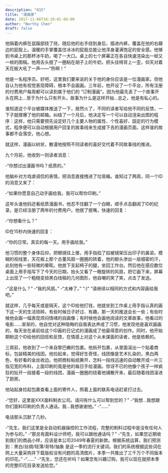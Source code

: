 ```yaml
---
description: "015"
title: "漫画家"
date: 2017-11-06T16:10:01-04:00
author: "Northy Chen"
draft: false
---
```

他隔着内裤在鼠蹊部挠了挠，随后他的右手绕到身后，插进内裤，覆盖在他的右瓣边的屁股上。温暖的手掌覆盖住冰冰的屁股总能让他浑身灌满饱足的安全感。他够到书桌上的那杯冰牛奶，喝了一大口。桌上的七个屏幕正在各自快速渲染出一帧又一帧的图稿。他用舌头抿了一圈粘在胡子上的牛奶，把头往椅背上一歪，仰天对着天花板大吼了一声——“热啊！”

他是一名程序员。好吧，这里我们要来说的关于他的身份应该是一位漫画家。但他自认为他有视觉表现障碍，根本不会画画。三年前，他开设了一个平台，所有注册的付费用户每周都可以读到属于他们的 “订制漫画”。因为他最先丢了一个故事开头在网上…至于为什么只有开头，故事为什么是这样开始…总之，他是有私心的。

谁知道这个平台被媒体推送了一下，居然火了，不同的读者写给他不同的反馈，一下子就撑爆了他的邮箱。纠结了一个月后，他决定写一个可以自动渲染出图的程序：这样，他只需要预先设定好几个主要人物的属性、个性喜好、固定的行为模式，程序便可以自动根据用户回复的故事线来生成接下去的漫画页面。这样谁的故事都不会落空，他心想。

就这样，漫画以树状，散漫地按照不同读者的喜好交代着不同故事线的推进。

九个月前，他收到一则读者消息：

-“你想过出漫画书吗？纸质的。”

他脑补对方戏虐调侃的表情，把消息直接拽进了垃圾箱。谁知过了两周，同一个ID的消息又来了：

-“如果你愿意自己动手画给我，我可以帮你印刷。”

这年头谁他妈还看纸质漫画书，他忍不住翻了一个白眼，顺手点击翻阅了ID的纪录，是已经注册了两年的付费用户。他抿了抿嘴，快速的回复：

-“你想看什么？”

ID在15秒内快速的回复：

-“你的日常。真实的每一天。用手画给我。”

他习惯的整个身体后仰，把眼镜往上推，用手指掐了掐被镜架压出印子的鼻梁。模糊的视线里，天花板上那个古董风扇一圈圈的转着，他的额头渗出一层细密的汗，此刻他有一些轻微的晕眩。他放下支起椅子的腿，坐回工作台。然后他在感应数位桌面上用手指写下了今天的日期，抬头又看了一眼旋转的风扇，把它画下来，屏幕上出现了一个粗糙变扭黑白线稿的几何图形，他自嘲的笑了笑，点击了发送。

-“这是什么？”
-“我的风扇。”
-“太棒了。”
   “:)”
   “请继续以相同的方式和内容画给我吧。”

就这样，几乎每天或是隔天，这个ID给他打钱，他就坐到工作桌上用手指认真的画下这一天的生活琐碎。有些时候日子好过、有趣，那一天的推送会长一些；有些时候他会画一幅表现烦闷情绪的自画像；有时候他会画他阅读的文章故事，他看过的电影……渐渐的，他自觉对这种隐晦的自我表达养成了习惯，他发现他是喜欢画画的，每天坐在桌前给这个ID画的日记式的漫画成了他最得意的创作。同时，他开始期盼这个ID给他的回信和反馈，在情感上对这个从未谋面的读者，他是依赖的。

三周前，他收到了一个来自黎巴嫩的包裹。他拆开包裹，从里面滚出一个贴着商标，包装精美的线团。他捡起来，觉得好生奇怪，线团像是艺术扎染的，黑白两色，有好看的金丝收边。他把商标粘纸撕开，怎料一段线迅速的自动散开成一片三指见宽的布料，上面印刷的竟是他的每日手绘漫画。惊讶不已的他像个孩子一样疯狂的扯开一段接着一段的线团，漫画一圈圈的绕着他铺散开来，最后随着线团滚进了厨房。

他站起身捡起包裹查看上面的寄件人，照着上面的联系电话赶紧打过去。

-“您好，这里是XXX面料制衣公司。请问有什么可以帮到您的？”
-“我想...我想跟你们面料印刷的负责人通话。我…我想谢谢他。”
-“……”

电话那头沉默了几秒。

-“先生，我们这里是全自动机器操控的工作流程，完整的制料过程中是没有任何人为参与的。”
-“那总有面料设计师吧，我可以跟他通话吗？”
-“先生，如果您近期收到我们的商品小样，应该是本公司2049年春夏的新款。根据系统运算，我们预测到：黑白/丝绸/轻薄/哥特/抽象 是这一季的流行关键词。我们的系统根据这些词在网上大量采购并下载版权没有问题的高清图片，本季一共推出了三千万个不同版本的印花。”
-“……”
-“先生，您还在听吗？如果您有兴趣订购，我可以现在就把本季的完整印花目录发送给您。”
